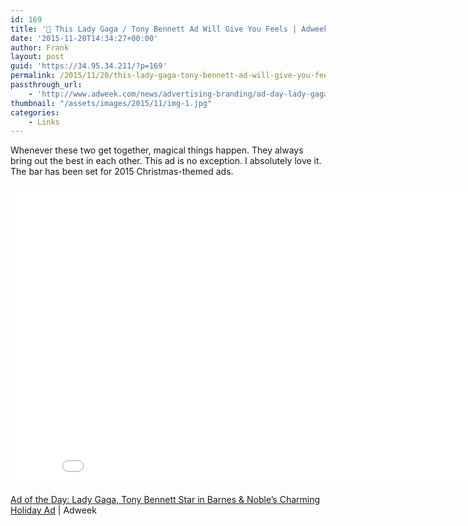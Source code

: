 ```yaml
---
id: 169
title: '🔗 This Lady Gaga / Tony Bennett Ad Will Give You Feels | Adweek'
date: '2015-11-20T14:34:27+00:00'
author: Frank
layout: post
guid: 'https://34.95.34.211/?p=169'
permalink: /2015/11/20/this-lady-gaga-tony-bennett-ad-will-give-you-feels/
passthrough_url:
    - 'http://www.adweek.com/news/advertising-branding/ad-day-lady-gaga-tony-bennett-star-barnes-nobles-charming-holiday-ad-168230'
thumbnail: "/assets/images/2015/11/img-1.jpg"
categories:
    - Links
---
```


Whenever these two get together, magical things happen. They always bring out the best in each other. This ad is no exception. I absolutely love it. The bar has been set for 2015 Christmas-themed ads.

 <iframe allowfullscreen="" frameborder="0" height="480" scrolling="no" src="//www.youtube.com/embed/k04K8mND5GU?v=k04K8mND5GU&wmode=opaque&enablejsapi=1#action=share" width="854">  
</iframe>

[Ad of the Day: Lady Gaga, Tony Bennett Star in Barnes &amp; Noble’s Charming Holiday Ad](http://www.adweek.com/news/advertising-branding/ad-day-lady-gaga-tony-bennett-star-barnes-nobles-charming-holiday-ad-168230) | Adweek
